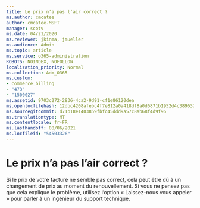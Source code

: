 ```yaml
---
title: Le prix n’a pas l’air correct ?
ms.author: cmcatee
author: cmcatee-MSFT
manager: scotv
ms.date: 04/21/2020
ms.reviewer: jkinma, jmueller
ms.audience: Admin
ms.topic: article
ms.service: o365-administration
ROBOTS: NOINDEX, NOFOLLOW
localization_priority: Normal
ms.collection: Adm_O365
ms.custom:
- commerce_billing
- "473"
- "1500027"
ms.assetid: 9703c272-2836-4ca2-9d91-cf1e86120dea
ms.openlocfilehash: 12dbc4208afebc4f7e812a0a418df8a0d6871b1952d4c3896326c2c1e72deff2
ms.sourcegitcommit: d71b18e1403859fbfc45ddd9a57c8ab68f4d9f96
ms.translationtype: MT
ms.contentlocale: fr-FR
ms.lasthandoff: 08/06/2021
ms.locfileid: "54503326"
---
```

# <a name="price-doesnt-look-correct"></a>Le prix n’a pas l’air correct ?

Si le prix de votre facture ne semble pas correct, cela peut être dû à un changement de prix au moment du renouvellement. Si vous ne pensez pas que cela explique le problème, utilisez l’option « Laissez-nous vous appeler » pour parler à un ingénieur du support technique.